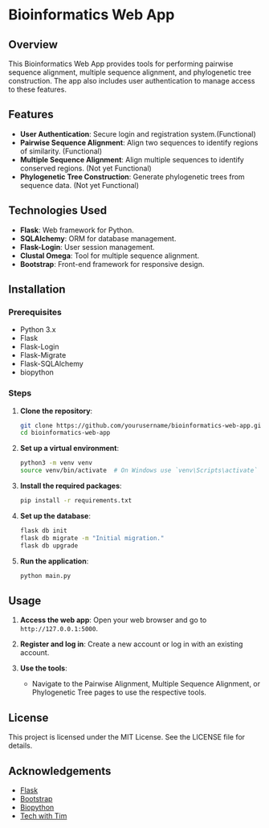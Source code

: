 # Bioinformatics Web App

## Overview

This Bioinformatics Web App provides tools for performing pairwise sequence alignment, multiple sequence alignment, and phylogenetic tree construction. The app also includes user authentication to manage access to these features.

## Features

- **User Authentication**: Secure login and registration system.(Functional)
- **Pairwise Sequence Alignment**: Align two sequences to identify regions of similarity. (Functional)
- **Multiple Sequence Alignment**: Align multiple sequences to identify conserved regions. (Not yet Functional)
- **Phylogenetic Tree Construction**: Generate phylogenetic trees from sequence data. (Not yet Functional)

## Technologies Used

- **Flask**: Web framework for Python.
- **SQLAlchemy**: ORM for database management.
- **Flask-Login**: User session management.
- **Clustal Omega**: Tool for multiple sequence alignment.
- **Bootstrap**: Front-end framework for responsive design.

## Installation

### Prerequisites

- Python 3.x
- Flask
- Flask-Login
- Flask-Migrate
- Flask-SQLAlchemy
- biopython

### Steps

1. **Clone the repository**:

   ```sh
   git clone https://github.com/yourusername/bioinformatics-web-app.git
   cd bioinformatics-web-app
   ```

2. **Set up a virtual environment**:

   ```sh
   python3 -m venv venv
   source venv/bin/activate  # On Windows use `venv\Scripts\activate`
   ```

3. **Install the required packages**:

   ```sh
   pip install -r requirements.txt
   ```

4. **Set up the database**:

   ```sh
   flask db init
   flask db migrate -m "Initial migration."
   flask db upgrade
   ```

5. **Run the application**:
   ```sh
   python main.py
   ```

## Usage

1. **Access the web app**:
   Open your web browser and go to `http://127.0.0.1:5000`.

2. **Register and log in**:
   Create a new account or log in with an existing account.

3. **Use the tools**:
   - Navigate to the Pairwise Alignment, Multiple Sequence Alignment, or Phylogenetic Tree pages to use the respective tools.

## License

This project is licensed under the MIT License. See the LICENSE file for details.

## Acknowledgements

- [Flask](https://flask.palletsprojects.com/)
- [Bootstrap](https://getbootstrap.com/)
- [Biopython](https://biopython.org/)
- [Tech with Tim](https://github.com/techwithtim/Flask-Web-App-Tutorial)
